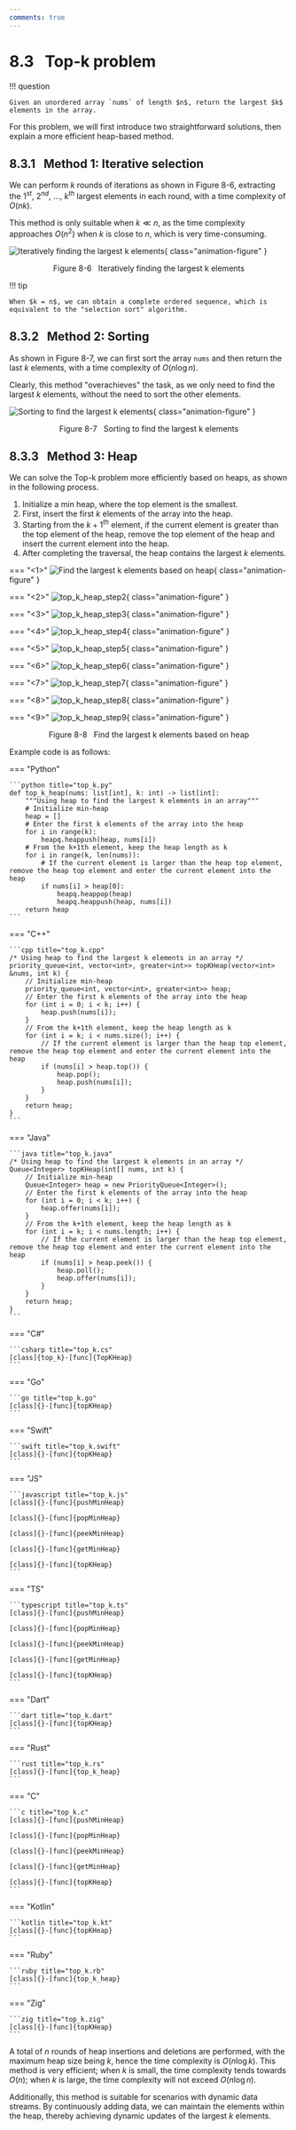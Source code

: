 ```yaml
---
comments: true
---
```


# 8.3 &nbsp; Top-k problem

!!! question

    Given an unordered array `nums` of length $n$, return the largest $k$ elements in the array.

For this problem, we will first introduce two straightforward solutions, then explain a more efficient heap-based method.

## 8.3.1 &nbsp; Method 1: Iterative selection

We can perform $k$ rounds of iterations as shown in Figure 8-6, extracting the $1^{st}$, $2^{nd}$, $\dots$, $k^{th}$ largest elements in each round, with a time complexity of $O(nk)$.

This method is only suitable when $k \ll n$, as the time complexity approaches $O(n^2)$ when $k$ is close to $n$, which is very time-consuming.

![Iteratively finding the largest k elements](top_k.assets/top_k_traversal.png){ class="animation-figure" }

<p align="center"> Figure 8-6 &nbsp; Iteratively finding the largest k elements </p>

!!! tip

    When $k = n$, we can obtain a complete ordered sequence, which is equivalent to the "selection sort" algorithm.

## 8.3.2 &nbsp; Method 2: Sorting

As shown in Figure 8-7, we can first sort the array `nums` and then return the last $k$ elements, with a time complexity of $O(n \log n)$.

Clearly, this method "overachieves" the task, as we only need to find the largest $k$ elements, without the need to sort the other elements.

![Sorting to find the largest k elements](top_k.assets/top_k_sorting.png){ class="animation-figure" }

<p align="center"> Figure 8-7 &nbsp; Sorting to find the largest k elements </p>

## 8.3.3 &nbsp; Method 3: Heap

We can solve the Top-k problem more efficiently based on heaps, as shown in the following process.

1. Initialize a min heap, where the top element is the smallest.
2. First, insert the first $k$ elements of the array into the heap.
3. Starting from the $k + 1^{th}$ element, if the current element is greater than the top element of the heap, remove the top element of the heap and insert the current element into the heap.
4. After completing the traversal, the heap contains the largest $k$ elements.

=== "<1>"
    ![Find the largest k elements based on heap](top_k.assets/top_k_heap_step1.png){ class="animation-figure" }

=== "<2>"
    ![top_k_heap_step2](top_k.assets/top_k_heap_step2.png){ class="animation-figure" }

=== "<3>"
    ![top_k_heap_step3](top_k.assets/top_k_heap_step3.png){ class="animation-figure" }

=== "<4>"
    ![top_k_heap_step4](top_k.assets/top_k_heap_step4.png){ class="animation-figure" }

=== "<5>"
    ![top_k_heap_step5](top_k.assets/top_k_heap_step5.png){ class="animation-figure" }

=== "<6>"
    ![top_k_heap_step6](top_k.assets/top_k_heap_step6.png){ class="animation-figure" }

=== "<7>"
    ![top_k_heap_step7](top_k.assets/top_k_heap_step7.png){ class="animation-figure" }

=== "<8>"
    ![top_k_heap_step8](top_k.assets/top_k_heap_step8.png){ class="animation-figure" }

=== "<9>"
    ![top_k_heap_step9](top_k.assets/top_k_heap_step9.png){ class="animation-figure" }

<p align="center"> Figure 8-8 &nbsp; Find the largest k elements based on heap </p>

Example code is as follows:

=== "Python"

    ```python title="top_k.py"
    def top_k_heap(nums: list[int], k: int) -> list[int]:
        """Using heap to find the largest k elements in an array"""
        # Initialize min-heap
        heap = []
        # Enter the first k elements of the array into the heap
        for i in range(k):
            heapq.heappush(heap, nums[i])
        # From the k+1th element, keep the heap length as k
        for i in range(k, len(nums)):
            # If the current element is larger than the heap top element, remove the heap top element and enter the current element into the heap
            if nums[i] > heap[0]:
                heapq.heappop(heap)
                heapq.heappush(heap, nums[i])
        return heap
    ```

=== "C++"

    ```cpp title="top_k.cpp"
    /* Using heap to find the largest k elements in an array */
    priority_queue<int, vector<int>, greater<int>> topKHeap(vector<int> &nums, int k) {
        // Initialize min-heap
        priority_queue<int, vector<int>, greater<int>> heap;
        // Enter the first k elements of the array into the heap
        for (int i = 0; i < k; i++) {
            heap.push(nums[i]);
        }
        // From the k+1th element, keep the heap length as k
        for (int i = k; i < nums.size(); i++) {
            // If the current element is larger than the heap top element, remove the heap top element and enter the current element into the heap
            if (nums[i] > heap.top()) {
                heap.pop();
                heap.push(nums[i]);
            }
        }
        return heap;
    }
    ```

=== "Java"

    ```java title="top_k.java"
    /* Using heap to find the largest k elements in an array */
    Queue<Integer> topKHeap(int[] nums, int k) {
        // Initialize min-heap
        Queue<Integer> heap = new PriorityQueue<Integer>();
        // Enter the first k elements of the array into the heap
        for (int i = 0; i < k; i++) {
            heap.offer(nums[i]);
        }
        // From the k+1th element, keep the heap length as k
        for (int i = k; i < nums.length; i++) {
            // If the current element is larger than the heap top element, remove the heap top element and enter the current element into the heap
            if (nums[i] > heap.peek()) {
                heap.poll();
                heap.offer(nums[i]);
            }
        }
        return heap;
    }
    ```

=== "C#"

    ```csharp title="top_k.cs"
    [class]{top_k}-[func]{TopKHeap}
    ```

=== "Go"

    ```go title="top_k.go"
    [class]{}-[func]{topKHeap}
    ```

=== "Swift"

    ```swift title="top_k.swift"
    [class]{}-[func]{topKHeap}
    ```

=== "JS"

    ```javascript title="top_k.js"
    [class]{}-[func]{pushMinHeap}

    [class]{}-[func]{popMinHeap}

    [class]{}-[func]{peekMinHeap}

    [class]{}-[func]{getMinHeap}

    [class]{}-[func]{topKHeap}
    ```

=== "TS"

    ```typescript title="top_k.ts"
    [class]{}-[func]{pushMinHeap}

    [class]{}-[func]{popMinHeap}

    [class]{}-[func]{peekMinHeap}

    [class]{}-[func]{getMinHeap}

    [class]{}-[func]{topKHeap}
    ```

=== "Dart"

    ```dart title="top_k.dart"
    [class]{}-[func]{topKHeap}
    ```

=== "Rust"

    ```rust title="top_k.rs"
    [class]{}-[func]{top_k_heap}
    ```

=== "C"

    ```c title="top_k.c"
    [class]{}-[func]{pushMinHeap}

    [class]{}-[func]{popMinHeap}

    [class]{}-[func]{peekMinHeap}

    [class]{}-[func]{getMinHeap}

    [class]{}-[func]{topKHeap}
    ```

=== "Kotlin"

    ```kotlin title="top_k.kt"
    [class]{}-[func]{topKHeap}
    ```

=== "Ruby"

    ```ruby title="top_k.rb"
    [class]{}-[func]{top_k_heap}
    ```

=== "Zig"

    ```zig title="top_k.zig"
    [class]{}-[func]{topKHeap}
    ```

A total of $n$ rounds of heap insertions and deletions are performed, with the maximum heap size being $k$, hence the time complexity is $O(n \log k)$. This method is very efficient; when $k$ is small, the time complexity tends towards $O(n)$; when $k$ is large, the time complexity will not exceed $O(n \log n)$.

Additionally, this method is suitable for scenarios with dynamic data streams. By continuously adding data, we can maintain the elements within the heap, thereby achieving dynamic updates of the largest $k$ elements.
